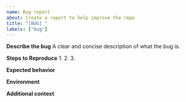 ```yaml
---
name: Bug report
about: Create a report to help improve the repo
title: "[BUG] "
labels: ["bug"]
---
```


**Describe the bug**
A clear and concise description of what the bug is.

**Steps to Reproduce**
1. 
2. 
3. 

**Expected behavior**

**Environment**

**Additional context**
